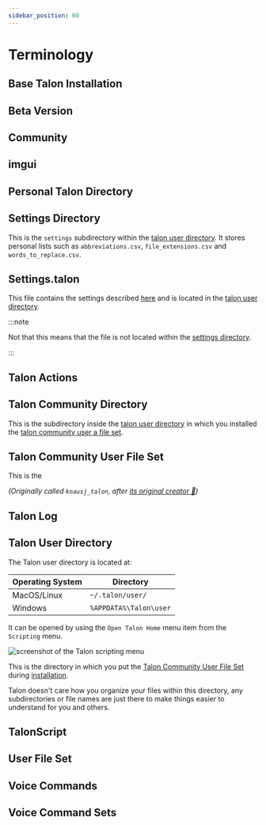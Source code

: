 ```yaml
---
sidebar_position: 60
---
```


# Terminology

## Base Talon Installation

## Beta Version


## Community

## imgui

## Personal Talon Directory

## Settings Directory

This is the `settings` subdirectory within the [talon user directory](#talon-community-directory).
It stores personal lists such as `abbreviations.csv`, `file_extensions.csv` and `words_to_replace.csv`.

## Settings.talon

This file contains the settings described [here](/docs/Customization/settings.md) and is located in the
[talon user directory](#talon-community-directory).

:::note

Not that this means that the file is not located within the [settings directory](#settings-directory).

:::

## Talon Actions

## Talon Community Directory

This is the subdirectory inside the [talon user directory](#talon-user-directory) in which you installed the
[talon community user a file set](#talon-community-user-file-set).

## Talon Community User File Set

This is the

_(Originally called `knausj_talon`, after [its original creator :superhero:](https://github.com/knausj85))_

## Talon Log

## Talon User Directory

The Talon user directory is located at:

| Operating System | Directory              |
| ---------------- | ---------------------- |
| MacOS/Linux      | `~/.talon/user/`       |
| Windows          | `%APPDATA%\Talon\user` |

It can be opened by using the `Open Talon Home` menu item from the `Scripting` menu.

<img src="/img/talon_menu_open_talon_home.png/"
     alt="screenshot of the Talon scripting menu"
 />


This is the directory in which you put the [Talon Community User File Set](#talon-community-user-file-set) during [installation](/docs/Resource%20Hub/Talon%20Installation/installation_guide.md). 
 
Talon doesn't care how you organize your files within this directory, any subdirectories or file names are just there to make things easier to understand for you and others.

## TalonScript


## User File Set

## Voice Commands

## Voice Command Sets
